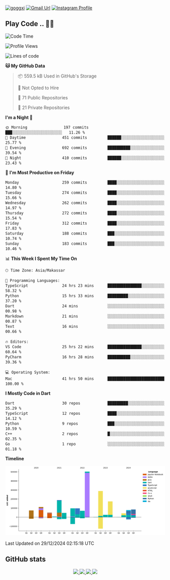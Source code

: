 [![goggxi](https://img.shields.io/badge/Portofolio-Goggxi-orange)](https://goggxi.github.io)
[![Gmail Url](https://img.shields.io/twitter/url?label=Goggxi@gmail.com&logo=gmail&style=social&url=http%3A%2F%2Fmailto%3Acontact.Goggxi@gmail.com)](mailto:Goggxi@gmail.com) [![Instagram Profile](https://img.shields.io/twitter/url?label=moh_rifkan&logo=instagram&style=social&url=https://www.instagram.com/moh_rifkan/)](https://www.instagram.com/moh_rifkan/)

## Play Code .. 💬🚀

<!-- [![Moh Rifkan GitHub stats](https://github-readme-stats.vercel.app/api?username=goggxi&count_private=true&show_icons=true&theme=dracula&custom_title=Goggxi%20Statistic%20🚀)](https://github.com/goggxi/goggxi)

[![Top Langs](https://github-readme-stats.vercel.app/api/top-langs/?username=goggxi&langs_count=8&layout=compact&show_icons=true&theme=dracula)](https://github.com/goggxi/goggxi) -->

<!--START_SECTION:waka-->
![Code Time](http://img.shields.io/badge/Code%20Time-3%2C842%20hrs%208%20mins-blue)

![Profile Views](http://img.shields.io/badge/Profile%20Views-2-blue)

![Lines of code](https://img.shields.io/badge/From%20Hello%20World%20I%27ve%20Written-1.9%20million%20lines%20of%20code-blue)

**🐱 My GitHub Data** 

> 📦 559.5 kB Used in GitHub's Storage 
 > 
> 🚫 Not Opted to Hire
 > 
> 📜 71 Public Repositories 
 > 
> 🔑 21 Private Repositories 
 > 
**I'm a Night 🦉** 

```text
🌞 Morning                197 commits         ███░░░░░░░░░░░░░░░░░░░░░░   11.26 % 
🌆 Daytime                451 commits         ██████░░░░░░░░░░░░░░░░░░░   25.77 % 
🌃 Evening                692 commits         ██████████░░░░░░░░░░░░░░░   39.54 % 
🌙 Night                  410 commits         ██████░░░░░░░░░░░░░░░░░░░   23.43 % 
```
📅 **I'm Most Productive on Friday** 

```text
Monday                   259 commits         ████░░░░░░░░░░░░░░░░░░░░░   14.80 % 
Tuesday                  274 commits         ████░░░░░░░░░░░░░░░░░░░░░   15.66 % 
Wednesday                262 commits         ████░░░░░░░░░░░░░░░░░░░░░   14.97 % 
Thursday                 272 commits         ████░░░░░░░░░░░░░░░░░░░░░   15.54 % 
Friday                   312 commits         ████░░░░░░░░░░░░░░░░░░░░░   17.83 % 
Saturday                 188 commits         ███░░░░░░░░░░░░░░░░░░░░░░   10.74 % 
Sunday                   183 commits         ███░░░░░░░░░░░░░░░░░░░░░░   10.46 % 
```


📊 **This Week I Spent My Time On** 

```text
🕑︎ Time Zone: Asia/Makassar

💬 Programming Languages: 
TypeScript               24 hrs 23 mins      ███████████████░░░░░░░░░░   58.32 % 
Python                   15 hrs 33 mins      █████████░░░░░░░░░░░░░░░░   37.20 % 
Dart                     24 mins             ░░░░░░░░░░░░░░░░░░░░░░░░░   00.98 % 
Markdown                 21 mins             ░░░░░░░░░░░░░░░░░░░░░░░░░   00.87 % 
Text                     16 mins             ░░░░░░░░░░░░░░░░░░░░░░░░░   00.66 % 

🔥 Editors: 
VS Code                  25 hrs 22 mins      ███████████████░░░░░░░░░░   60.64 % 
PyCharm                  16 hrs 28 mins      ██████████░░░░░░░░░░░░░░░   39.36 % 

💻 Operating System: 
Mac                      41 hrs 50 mins      █████████████████████████   100.00 % 
```

**I Mostly Code in Dart** 

```text
Dart                     30 repos            █████████░░░░░░░░░░░░░░░░   35.29 % 
TypeScript               12 repos            ████░░░░░░░░░░░░░░░░░░░░░   14.12 % 
Python                   9 repos             ███░░░░░░░░░░░░░░░░░░░░░░   10.59 % 
C++                      2 repos             █░░░░░░░░░░░░░░░░░░░░░░░░   02.35 % 
Go                       1 repo              ░░░░░░░░░░░░░░░░░░░░░░░░░   01.18 % 
```



**Timeline**

![Lines of Code chart](https://raw.githubusercontent.com/Goggxi/Goggxi/main/assets/bar_graph.png)


 Last Updated on 29/12/2024 02:15:18 UTC
<!--END_SECTION:waka-->

## GitHub stats

<p align="center">
  <a href="https://github.com/goggxi">
    <img src="http://github-profile-summary-cards.vercel.app/api/cards/profile-details?username=goggxi&theme=transparent" />
  </a>
  <a href="https://github.com/goggxi">
    <img src="https://github-readme-streak-stats.herokuapp.com/?user=goggxi&hide_border=true&card_width=338&theme=transparent" />
  </a>
  <a href="https://github.com/goggxi">
    <img src="http://github-profile-summary-cards.vercel.app/api/cards/stats?username=goggxi&theme=transparent" />
  </a>
  <a href="https://github.com/goggxi">
    <img src="https://github-readme-stats.vercel.app/api/top-langs/?username=goggxi&langs_count=10&exclude_repo=&hide=c,makefile,html,css,sass,nix,nunjucks,tsql,dockerfile,shell&card_width=699&hide_border=true&theme=transparent" />
  </a>
  <!-- <br/>
  <a href="https://github.com/goggxi">
    <img src="https://komarev.com/ghpvc/?username=goggxi&color=blue&style=flat" />
  </a> -->
</p>
